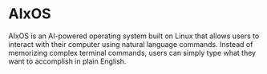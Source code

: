 # AIxOS
AIxOS is an AI-powered operating system built on Linux that allows users to interact with their computer using natural language commands. Instead of memorizing complex terminal commands, users can simply type what they want to accomplish in plain English. 
